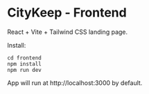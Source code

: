 # CityKeep - Frontend

React + Vite + Tailwind CSS landing page.

Install:
```
cd frontend
npm install
npm run dev
```

App will run at http://localhost:3000 by default.